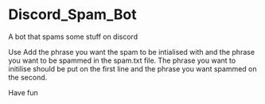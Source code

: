 # Discord_Spam_Bot
A bot that spams some stuff on discord

Use
Add the phrase you want the spam to be intialised with and the phrase you want to be spammed in the spam.txt file.
The phrase you want to initilise should be put on the first line and the phrase you want spammed on the second.

Have fun
